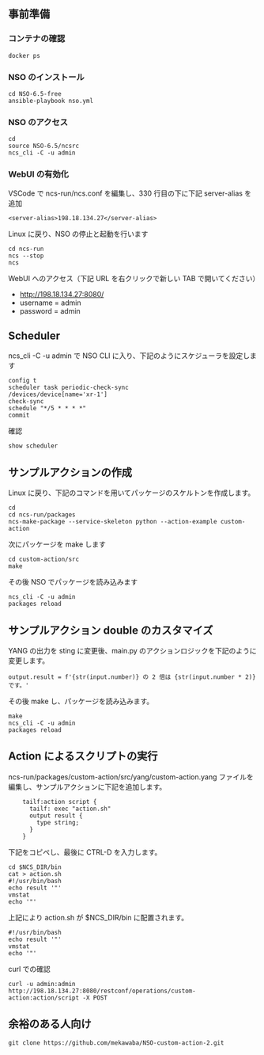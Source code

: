 ## 事前準備
### コンテナの確認

```
docker ps
```

### NSO のインストール

```
cd NSO-6.5-free
ansible-playbook nso.yml
```

### NSO のアクセス

```
cd
source NSO-6.5/ncsrc
ncs_cli -C -u admin
```

### WebUI の有効化

VSCode で ncs-run/ncs.conf を編集し、330 行目の下に下記 server-alias を追加

```
<server-alias>198.18.134.27</server-alias>
```

Linux に戻り、NSO の停止と起動を行います

```
cd ncs-run
ncs --stop
ncs
```

WebUI へのアクセス（下記 URL を右クリックで新しい TAB で開いてください）
- http://198.18.134.27:8080/
- username = admin
- password = admin


## Scheduler

ncs_cli -C -u admin で NSO CLI に入り、下記のようにスケジューラを設定します

```
config t
scheduler task periodic-check-sync
/devices/device[name='xr-1']
check-sync
schedule "*/5 * * * *"
commit
```

確認

```
show scheduler
```

## サンプルアクションの作成

Linux に戻り、下記のコマンドを用いてパッケージのスケルトンを作成します。

```
cd
cd ncs-run/packages
ncs-make-package --service-skeleton python --action-example custom-action
```

次にパッケージを make します

```
cd custom-action/src
make
```

その後 NSO でパッケージを読み込みます

```
ncs_cli -C -u admin
packages reload
```

## サンプルアクション double のカスタマイズ

YANG の出力を sting に変更後、main.py のアクションロジックを下記のように変更します。

```
output.result = f'{str(input.number)} の 2 倍は {str(input.number * 2)} です。'
```

その後 make し、パッケージを読み込みます。

```
make
ncs_cli -C -u admin
packages reload
```

## Action によるスクリプトの実行

ncs-run/packages/custom-action/src/yang/custom-action.yang ファイルを編集し、サンプルアクションに下記を追加します。

```
    tailf:action script {
      tailf: exec "action.sh"
      output result {
        type string;
      }
    }
```

下記をコピペし、最後に CTRL-D を入力します。

```
cd $NCS_DIR/bin
cat > action.sh
#!/usr/bin/bash
echo result '"'
vmstat
echo '"'
```

上記により action.sh が $NCS_DIR/bin に配置されます。

```
#!/usr/bin/bash
echo result '"'
vmstat
echo '"'
```

curl での確認

```
curl -u admin:admin http://198.18.134.27:8080/restconf/operations/custom-action:action/script -X POST
```

## 余裕のある人向け

```
git clone https://github.com/mekawaba/NSO-custom-action-2.git
```





